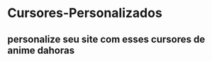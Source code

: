 <p align="center">
<h1>Cursores-Personalizados</h1>
<h2>personalize seu site com esses cursores de anime dahoras</h2>
</p>
